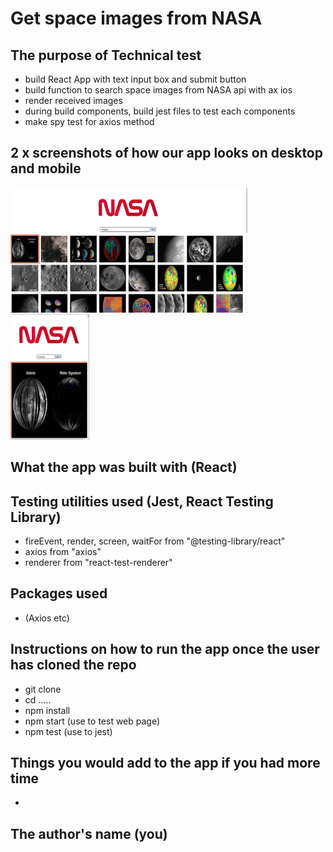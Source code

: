 # Get space images from NASA

## The purpose of Technical test

- build React App with text input box and submit button
- build function to search space images from NASA api with ax ios
- render received images
- during build components, build jest files to test each components
- make spy test for axios method

## 2 x screenshots of how our app looks on desktop and mobile

<img src="screen\screen-desktop.png" height="200">

<img src="screen\screen-mobile.png" height="200">

## What the app was built with (React)

## Testing utilities used (Jest, React Testing Library)

- fireEvent, render, screen, waitFor from "@testing-library/react"
- axios from "axios"
- renderer from "react-test-renderer"

## Packages used

- (Axios etc)

## Instructions on how to run the app once the user has cloned the repo

- git clone <github>
- cd .....
- npm install
- npm start (use to test web page)
- npm test (use to jest)

## Things you would add to the app if you had more time

-

## The author's name (you)
